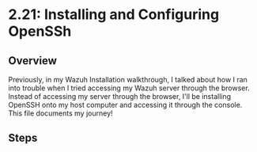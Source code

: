 # 2.21: Installing and Configuring OpenSSh
## Overview
Previously, in my Wazuh Installation walkthrough, I talked about how I ran into trouble when I tried accessing my Wazuh server through the browser. Instead of accessing my server
through the browser, I'll be installing OpenSSH onto my host computer and accessing it through the console. This file documents my journey! 
## Steps
